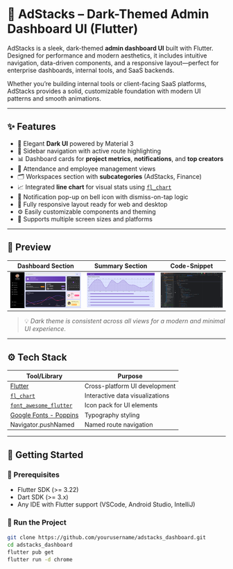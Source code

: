 # 🧭 AdStacks – Dark-Themed Admin Dashboard UI (Flutter)

AdStacks is a sleek, dark-themed **admin dashboard UI** built with Flutter. Designed for performance and modern aesthetics, it includes intuitive navigation, data-driven components, and a responsive layout—perfect for enterprise dashboards, internal tools, and SaaS backends.

Whether you’re building internal tools or client-facing SaaS platforms, AdStacks provides a solid, customizable foundation with modern UI patterns and smooth animations.

---

## ✨ Features

- 🎨 Elegant **Dark UI** powered by Material 3  
- 🧭 Sidebar navigation with active route highlighting  
- 📊 Dashboard cards for **project metrics**, **notifications**, and **top creators**  
- 📅 Attendance and employee management views  
- 🗂️ Workspaces section with **subcategories** (AdStacks, Finance)  
- 📈 Integrated **line chart** for visual stats using [`fl_chart`](https://pub.dev/packages/fl_chart)  
- 🔔 Notification pop-up on bell icon with dismiss-on-tap logic  
- 🔁 Fully responsive layout ready for web and desktop  
- ⚙️ Easily customizable components and theming  
- 📱 Supports multiple screen sizes and platforms  

---

## 📸 Preview

| Dashboard Section     | Summary Section      | Code-Snippet     |
|-----------------------|---------------------------|--------------------------|
| ![Dashboard](Main.png) | ![Summary](summary.png) | ![Code](C1.png) |

> 💡 *Dark theme is consistent across all views for a modern and minimal UI experience.*

---

## ⚙️ Tech Stack

| Tool/Library            | Purpose                              |
|-------------------------|------------------------------------|
| [Flutter](https://flutter.dev) | Cross-platform UI development      |
| [`fl_chart`](https://pub.dev/packages/fl_chart) | Interactive data visualizations   |
| [`font_awesome_flutter`](https://pub.dev/packages/font_awesome_flutter) | Icon pack for UI elements         |
| [Google Fonts - Poppins](https://fonts.google.com/specimen/Poppins) | Typography styling                |
| Navigator.pushNamed     | Named route navigation               |

---

## 🏁 Getting Started

### 🔧 Prerequisites

- Flutter SDK (>= 3.22)  
- Dart SDK (>= 3.x)  
- Any IDE with Flutter support (VSCode, Android Studio, IntelliJ)

### 🚀 Run the Project

```bash
git clone https://github.com/yourusername/adstacks_dashboard.git
cd adstacks_dashboard
flutter pub get
flutter run -d chrome
